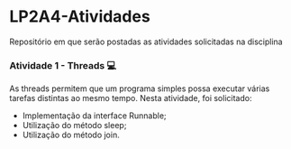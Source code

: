 # LP2A4-Atividades
Repositório em que serão postadas as atividades solicitadas na disciplina


### Atividade 1 - Threads :computer:

As threads permitem que um programa simples possa executar várias tarefas distintas ao mesmo tempo.
Nesta atividade, foi solicitado:
- Implementação da interface Runnable;
- Utilização do método sleep;
- Utilização do método join.
